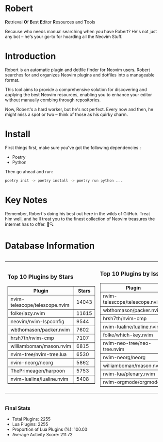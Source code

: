 # Robert

**R**etrieval
**O**f
**B**est
**E**ditor
**R**esources and
**T**ools

Because who needs manual searching when you have Robert?
He's not just any bot – he's your go-to for hoarding all the Neovim Stuff.

# Introduction
Robert is an automatic plugin and dotfile finder for Neovim users. Robert searches for and organizes Neovim plugins and dotfiles into a manageable format.

This tool aims to provide a comprehensive solution for discovering and applying the best Neovim resources, enabling you to enhance your editor without manually combing through repositories.

Now, Robert's a hard worker, but he's not perfect. Every now and then, he might miss a spot or two – think of those as his quirky charm. 

# Install
 First things first, make sure you've got the following dependencies :
  - Poetry 
  - Python 

Then go ahead and run:

```bash
poetry init -> poetry install -> poetry run python ...
```
# Key Notes

Remember, Robert's doing his best out here in the wilds of GitHub. Treat him well, and he'll treat you to the finest collection of Neovim treasures the internet has to offer. 🎩🔍


# Database Information

<div style='display:flex;flex-direction:row;justify-content:space-between;'><table><tr><td><h3>Top 10 Plugins by Stars</h3><table border="1"><tr><th>Plugin</th><th>Stars</th></tr><tr><td>nvim-telescope/telescope.nvim</td><td>14043</td></tr><tr><td>folke/lazy.nvim</td><td>11615</td></tr><tr><td>neovim/nvim-lspconfig</td><td>9544</td></tr><tr><td>wbthomason/packer.nvim</td><td>7602</td></tr><tr><td>hrsh7th/nvim-cmp</td><td>7107</td></tr><tr><td>williamboman/mason.nvim</td><td>6815</td></tr><tr><td>nvim-tree/nvim-tree.lua</td><td>6530</td></tr><tr><td>nvim-neorg/neorg</td><td>5862</td></tr><tr><td>ThePrimeagen/harpoon</td><td>5753</td></tr><tr><td>nvim-lualine/lualine.nvim</td><td>5408</td></tr></table></td><td><h3>Top 10 Plugins by Issues</h3><table border="1"><tr><th>Plugin</th><th>Issues</th></tr><tr><td>nvim-telescope/telescope.nvim</td><td>326</td></tr><tr><td>wbthomason/packer.nvim</td><td>305</td></tr><tr><td>hrsh7th/nvim-cmp</td><td>227</td></tr><tr><td>nvim-lualine/lualine.nvim</td><td>195</td></tr><tr><td>folke/which-key.nvim</td><td>189</td></tr><tr><td>nvim-neo-tree/neo-tree.nvim</td><td>175</td></tr><tr><td>nvim-neorg/neorg</td><td>164</td></tr><tr><td>williamboman/mason.nvim</td><td>157</td></tr><tr><td>nvim-lua/plenary.nvim</td><td>117</td></tr><tr><td>nvim-orgmode/orgmode</td><td>101</td></tr></table></td><td><h3>Top 10 Plugins by Forks</h3><table border="1"><tr><th>Plugin</th><th>Forks</th></tr><tr><td>neovim/nvim-lspconfig</td><td>1999</td></tr><tr><td>nvim-telescope/telescope.nvim</td><td>771</td></tr><tr><td>nvim-tree/nvim-tree.lua</td><td>595</td></tr><tr><td>nvim-lualine/lualine.nvim</td><td>447</td></tr><tr><td>hrsh7th/nvim-cmp</td><td>347</td></tr><tr><td>folke/tokyonight.nvim</td><td>343</td></tr><tr><td>ThePrimeagen/harpoon</td><td>338</td></tr><tr><td>jackMort/ChatGPT.nvim</td><td>296</td></tr><tr><td>nvimdev/lspsaga.nvim</td><td>278</td></tr><tr><td>folke/lazy.nvim</td><td>271</td></tr></table></td></tr></table></div>

### Final Stats
- Total Plugins: 2255
- Lua Plugins: 2255
- Proportion of Lua Plugins (%): 100.00
- Average Activity Score: 211.72
